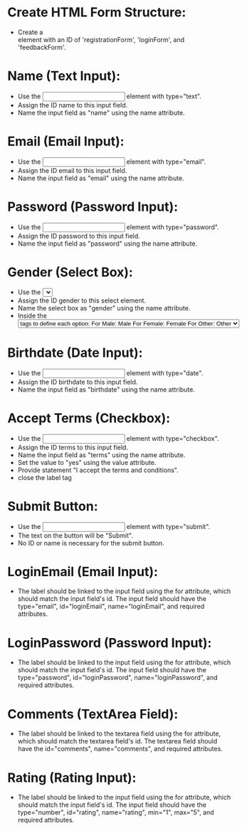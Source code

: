 # Create HTML Form Structure:

- Create a <form> element with an ID of 'registrationForm', 'loginForm', and 'feedbackForm'.

# Name (Text Input):

- Use the <input> element with type="text".
- Assign the ID name to this input field.
- Name the input field as "name" using the name attribute.

# Email (Email Input):

- Use the <input> element with type="email".
- Assign the ID email to this input field.
- Name the input field as "email" using the name attribute.

# Password (Password Input):

- Use the <input> element with type="password".
- Assign the ID password to this input field.
- Name the input field as "password" using the name attribute.

# Gender (Select Box):

- Use the <select> element to create a dropdown.
- Assign the ID gender to this select element.
- Name the select box as "gender" using the name attribute.
- Inside the <select> element, use <option> tags to define each option:
    - For Male: <option value="male">Male</option>
    - For Female: <option value="female">Female</option>
    - For Other: <option value="other">Other</option>

# Birthdate (Date Input):

- Use the <input> element with type="date".
- Assign the ID birthdate to this input field.
- Name the input field as "birthdate" using the name attribute.

# Accept Terms (Checkbox):

- Use the <input> element with type="checkbox".
- Assign the ID terms to this input field.
- Name the input field as "terms" using the name attribute.
- Set the value to "yes" using the value attribute.
- Provide statement "I accept the terms and conditions".
- close the label tag

# Submit Button:

- Use the <input> element with type="submit".
- The text on the button will be "Submit".
- No ID or name is necessary for the submit button.

# LoginEmail (Email Input):

- The label should be linked to the input field using the for attribute, which should match the input field's id. The input field should have the type="email", id="loginEmail", name="loginEmail", and required attributes.

# LoginPassword (Password Input):

- The label should be linked to the input field using the for attribute, which should match the input field's id. The input field should have the type="password", id="loginPassword", name="loginPassword", and required attributes.

# Comments (TextArea Field):

- The label should be linked to the textarea field using the for attribute, which should match the textarea field's id. The textarea field should have the id="comments", name="comments", and required attributes.

# Rating (Rating Input):

- The label should be linked to the input field using the for attribute, which should match the input field's id. The input field should have the type="number", id="rating", name="rating", min="1", max="5", and required attributes.